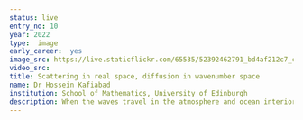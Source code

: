 ```yaml
---
status: live
entry_no: 10
year: 2022
type:  image
early_career:  yes
image_src: https://live.staticflickr.com/65535/52392462791_bd4af212c7_c_d.jpg
video_src: 
title: Scattering in real space, diffusion in wavenumber space
name: Dr Hossein Kafiabad
institution: School of Mathematics, University of Edinburgh
description: When the waves travel in the atmosphere and ocean interior, they get scattered by the vortices leading to changes in their direction and wavelength. If the background vortices are isotropic (do not have a preferred direction) and evolve on much slower time scale than that of waves, we have shown that the wave energy in wavenumber space diffuses on a cone, which is pictured in this figure. In the top panel the vertical velocity of waves for horizontal slice of a 3D flow is shown where the time increase from left to right, and in the bottom the corresponding wave energy in wavenumber space is shown. The wave field is extracted from a Boussinesq simulation. The initial condition of this simulation is a plane wave (the top left panel) superimposed on a fully-developed turbulent flow.
---
```

